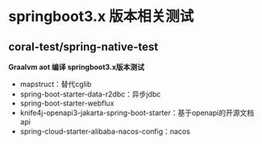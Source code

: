 # springboot3.x 版本相关测试

## coral-test/spring-native-test

**Graalvm aot 编译 springboot3.x版本测试**

* mapstruct：替代cglib
* spring-boot-starter-data-r2dbc：异步jdbc
* spring-boot-starter-webflux
* knife4j-openapi3-jakarta-spring-boot-starter：基于openapi的开源文档api
* spring-cloud-starter-alibaba-nacos-config：nacos

    
